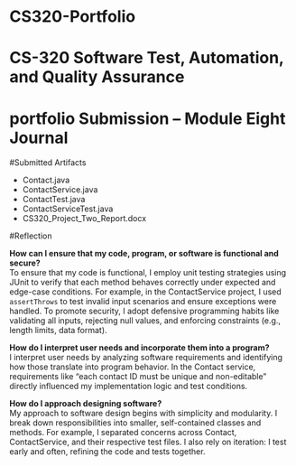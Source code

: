 # CS320-Portfolio
# CS-320 Software Test, Automation, and Quality Assurance
# portfolio Submission – Module Eight Journal

#Submitted Artifacts
- Contact.java  
- ContactService.java  
- ContactTest.java  
- ContactServiceTest.java  
- CS320_Project_Two_Report.docx


#Reflection

**How can I ensure that my code, program, or software is functional and secure?**  
To ensure that my code is functional, I employ unit testing strategies using JUnit to verify that each method behaves correctly under expected and edge-case conditions. For example, in the ContactService project, I used `assertThrows` to test invalid input scenarios and ensure exceptions were handled. To promote security, I adopt defensive programming habits like validating all inputs, rejecting null values, and enforcing constraints (e.g., length limits, data format).

**How do I interpret user needs and incorporate them into a program?**  
I interpret user needs by analyzing software requirements and identifying how those translate into program behavior. In the Contact service, requirements like “each contact ID must be unique and non-editable” directly influenced my implementation logic and test conditions.

**How do I approach designing software?**  
My approach to software design begins with simplicity and modularity. I break down responsibilities into smaller, self-contained classes and methods. For example, I separated concerns across Contact, ContactService, and their respective test files. I also rely on iteration: I test early and often, refining the code and tests together.

